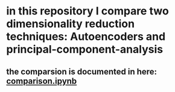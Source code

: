 # in this repository I compare two dimensionality reduction techniques: Autoencoders and principal-component-analysis

## the comparsion is documented in here: [comparison.ipynb](comparison.ipynb)